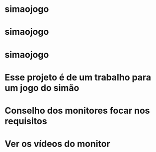 # simaojogo
# simaojogo
# simaojogo
# Esse projeto é de um trabalho para um jogo do simão
# Conselho dos monitores focar nos requisitos
# Ver os vídeos do monitor
